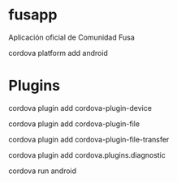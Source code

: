 # fusapp
Aplicación oficial de Comunidad Fusa

cordova platform add android

# Plugins
cordova plugin add cordova-plugin-device

cordova plugin add cordova-plugin-file

cordova plugin add cordova-plugin-file-transfer

cordova plugin add cordova.plugins.diagnostic

cordova run android

